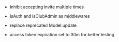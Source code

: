 - inhibit accepting invite multiple times
- isAuth and isClubAdmin as middlewares
- replace reprecated Model.update

- access token expiration set to 30m for better testing